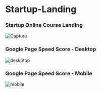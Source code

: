 # Startup-Landing
### Startup Online Course Landing
![Capture](https://user-images.githubusercontent.com/64412852/135704393-6127c109-d11b-4c76-83c3-a3e8c07a7654.PNG)

### Google Page Speed Score - Desktop
![deskptop](https://user-images.githubusercontent.com/64412852/135704398-8a019424-a212-42bf-9ec2-3558e5d97d85.PNG)

### Google Page Speed Score - Mobile
![mobile](https://user-images.githubusercontent.com/64412852/135704392-0a3f240a-a3e8-45cd-9120-71692232f5ec.PNG)


